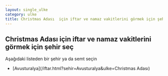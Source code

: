 ```yaml
---
layout: single_ulke
category: ulke
title: Christmas Adası  için iftar ve namaz vakitlerini görmek için şehir seç
---
```



## Christmas Adası  için iftar ve namaz vakitlerini görmek için şehir seç

Aşağıdaki listeden bir şehir ya da semt seçin


* [Avusturalya](/iftar.html?sehir=Avusturalya&ulke=Christmas Adası)
